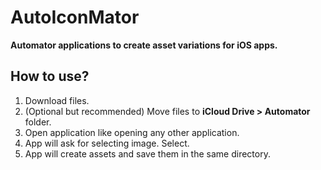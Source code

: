 # AutoIconMator

**Automator applications to create asset variations for iOS apps.**

## How to use?

1. Download files.
2. (Optional but recommended) Move files to **iCloud Drive > Automator** folder.
3. Open application like opening any other application.
4. App will ask for selecting image. Select.
5. App will create assets and save them in the same directory.

